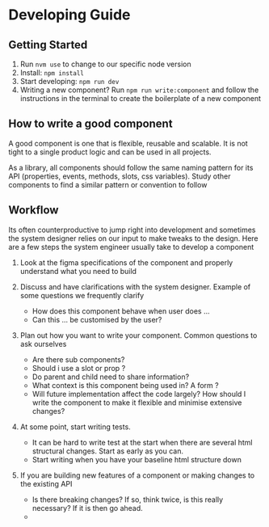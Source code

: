 # Developing Guide

## Getting Started

1. Run `nvm use` to change to our specific node version 
2. Install: `npm install`
3. Start developing: `npm run dev` 
4. Writing a new component? Run `npm run write:component` and follow the instructions in the terminal to create the boilerplate of a new component

## How to write a good component 

A good component is one that is flexible, reusable and scalable. It is not tight to a single product logic and can be used in all projects. 

As a library, all components should follow the same naming pattern for its API (properties, events, methods, slots, css variables). Study other components to find a similar pattern or convention to follow 

## Workflow 

Its often counterproductive to jump right into development and sometimes the system designer relies on our input to make tweaks to the design. Here are a few steps the system engineer usually take to develop a component 

1. Look at the figma specifications of the component and properly understand what you need to build 

2. Discuss and have clarifications with the system designer. Example of some questions we frequently clarify 
    - How does this component behave when user does ... 
    - Can this ... be customised by the user? 

3. Plan out how you want to write your component. Common questions to ask ourselves 
    - Are there sub components? 
    - Should i use a slot or prop ?
    - Do parent and child need to share information? 
    - What context is this component being used in? A form ? 
    - Will future implementation affect the code largely? How should I write the component to make it flexible and minimise extensive changes?

4. At some point, start writing tests. 
    - It can be hard to write test at the start when there are several html structural changes. Start as early as you can.
    - Start writing when you have your baseline html structure down

5. If you are building new features of a component or making changes to the existing API 
    - Is there breaking changes? If so, think twice, is this really necessary? If it is then go ahead. 
    - 

